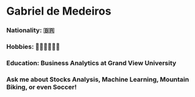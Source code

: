 # Gabriel de Medeiros
### Nationality: 🇧🇷
### Hobbies: 🚵‍♂️🏐🧑🏼‍💻
### Education: Business Analytics at Grand View University
### Ask me about Stocks Analysis, Machine Learning, Mountain Biking, or even Soccer!




<!--
**GabrielOttMedeiros/GabrielOttMedeiros** is a ✨ _special_ ✨ repository because its `README.md` (this file) appears on your GitHub profile.

Here are some ideas to get you started:

- 🔭 I’m currently working on ...
- 🌱 I’m currently learning ...
- 👯 I’m looking to collaborate on ...
- 🤔 I’m looking for help with ...
- 💬 Ask me about ...
- 📫 How to reach me: ...
- 😄 Pronouns: ...
- ⚡ Fun fact: ...
-->
